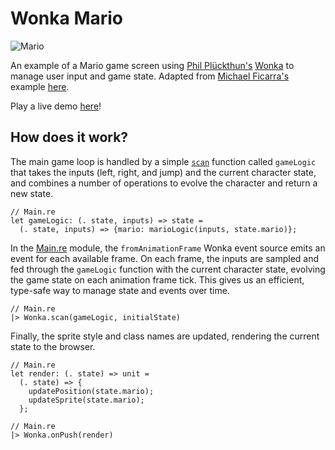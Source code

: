 # Wonka Mario

![Mario](https://user-images.githubusercontent.com/30199/56088170-97d4dc80-5e38-11e9-945b-293123d4fca7.gif)

An example of a Mario game screen using [Phil Plückthun's](https://github.com/kitten) [Wonka](https://github.com/kitten/wonka) to manage user input and game state. Adapted from [Michael Ficarra's](https://github.com/michaelficarra) example [here](https://github.com/michaelficarra/purescript-demo-mario).

Play a live demo [here](https://bkonkle.github.io/wonka-mario/)!

## How does it work?

The main game loop is handled by a simple [`scan`](https://wonka.kitten.sh/api/operators#scan) function called `gameLogic` that takes the inputs (left, right, and jump) and the current character state, and combines a number of operations to evolve the character and return a new state.

```re
// Main.re
let gameLogic: (. state, inputs) => state =
  (. state, inputs) => {mario: marioLogic(inputs, state.mario)};
```

In the [Main.re](src/Main.re) module, the `fromAnimationFrame` Wonka event source emits an event for each available frame. On each frame, the inputs are sampled and fed through the `gameLogic` function with the current character state, evolving the game state on each animation frame tick. This gives us an efficient, type-safe way to manage state and events over time.

```re
// Main.re
|> Wonka.scan(gameLogic, initialState)
```

Finally, the sprite style and class names are updated, rendering the current state to the browser.

```re
// Main.re
let render: (. state) => unit =
  (. state) => {
    updatePosition(state.mario);
    updateSprite(state.mario);
  };
```

```re
// Main.re
|> Wonka.onPush(render)
```
